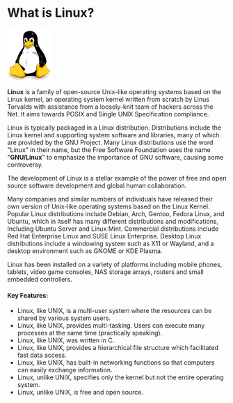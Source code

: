 # What is Linux?

![tux](/lang/markdown/img/tux.png)
 
**Linux** is a family of open-source Unix-like operating systems based on the Linux kernel, an operating system kernel written from scratch by Linus Torvalds with assistance from a loosely-knit team of hackers across the Net. It aims towards POSIX and Single UNIX Specification compliance. 

Linux is typically packaged in a Linux distribution. Distributions include the Linux kernel and supporting system software and libraries, many of which are provided by the GNU Project. Many Linux distributions use the word "Linux" in their name, but the Free Software Foundation uses the name "**GNU/Linux**" to emphasize the importance of GNU software, causing some controversy. 

The development of Linux is a stellar example of the power of free and open source software development and global human collaboration.    

Many companies and similar numbers of individuals have released their own version of Unix-like operating systems based on the Linux Kernel. Popular Linux distributions include Debian, Arch, Gentoo, Fedora Linux, and Ubuntu, which in itself has many different distributions and modifications, Including Ubuntu Server and Linux Mint. Commercial distributions include Red Hat Enterprise Linux and SUSE Linux Enterprise. Desktop Linux distributions include a windowing system such as X11 or Wayland, and a desktop environment such as GNOME or KDE Plasma.
 
Linux has been installed on a variety of platforms including mobile phones, tablets, video game consoles, NAS storage arrays, routers and small embedded controllers.  

#### **Key Features:**

  *  Linux, like UNIX, is a multi-user system where the resources can be shared by various system users.
  *  Linux, like UNIX, provides multi-tasking. Users can execute many processes at the same time (practically speaking).
  *  Linux, like UNIX, was written in C.
  *  Linux, like UNIX, provides a hierarchical file structure which facilitated fast data access.
  *  Linux, like UNIX, has built-in networking functions so that computers can easily exchange information.
  *  Linux, unlike UNIX, specifies only the kernel but not the entire operating system.
  *  Linux, unlike UNIX, is free and open source.


